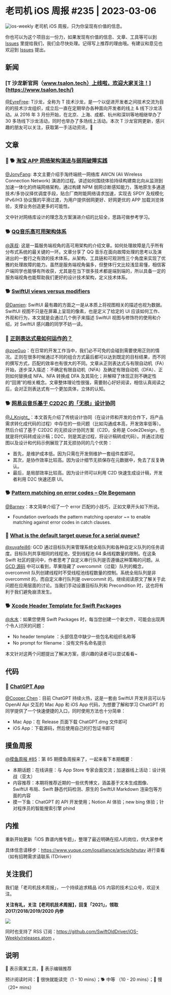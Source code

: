 # 老司机 iOS 周报 #235 | 2023-03-06

![ios-weekly](https://github.com/SwiftOldDriver/iOS-Weekly/blob/master/assets/ios-weekly.png?raw=true)
老司机 iOS 周报，只为你呈现有价值的信息。

你也可以为这个项目出一份力，如果发现有价值的信息、文章、工具等可以到 [Issues](https://github.com/SwiftOldDriver/iOS-Weekly/issues) 里提给我们，我们会尽快处理。记得写上推荐的理由哦。有建议和意见也欢迎到 [Issues](https://github.com/SwiftOldDriver/iOS-Weekly/issues) 提出。

## 新闻

### [T 沙龙新官网（www.tsalon.tech）上线啦，欢迎大家关注！](https://www.tsalon.tech/)

[@EyreFree](https://github.com/EyreFree): T沙龙，全称为 T 技术沙龙，是一个以促进开发者之间技术交流为目的的技术沙龙组织，成立后一直在定期举办各种面向开发者的线上 & 线下沙龙活动。从 2016 年 3 月份开始，在北京、上海、成都、杭州和深圳等地相继举办了 30 多场线下沙龙活动，同时也举办了多场线上活动。本次 T 沙龙官网更新，感兴趣的朋友可以关注，获取第一手活动资讯，🎉

## 文章

### 🌟 🐕 [淘宝 APP 网络架构演进与弱网破障实践](https://mp.weixin.qq.com/s/YomDksoRv_Chuw7oHBzzFA)

[@JonyFang](https://github.com/jonyfang): 本文主要介绍手淘终端统一网络库 AWCN (Ali Wireless Connection Network) 演进的过程。讲述如何围绕体验持续构建南北向从监测到加速一体化的终端网络架构，通过构建 NPM 弱网诊断感知能力，落地原生多通道技术/多协议择优调度手段，贴合厂商附能网络请求加速，实现去 SPDY 及规模化 IPv6/H3 协议簇的平滑过渡，为用户提供弱网更好、好网更优的 APP 加载浏览体验，支撑业务创造更多的可能性。

文中针对网络库设计的理念及方案演进介绍的比较全，思路可做参考学习。

### 🐕 [QQ音乐高可用架构体系](https://mp.weixin.qq.com/s/G00cwGYAr6l2Px6-DiwXLA)
[@莲叔](https://github.com/aaaron7): 这是一篇服务端视角的高可用架构的介绍文章。如何处理故障是几乎所有分布式系统的最关键的一环。文章分享了 QQ 音乐在面向故障处理的思考以及演进出的一套行之有效的技术体系，从架构、工具链和可观测性三个角度来实现了优雅的处理故障的能力。虽然是服务端视角偏多，但整体行文比较浅显易懂，相信客户端同学也能够有所收获，尤其是在当下很多技术都是端到端的，所以具备一定的服务端视角也能帮助我们更好的设计技术架构，定义技术体系。

### 🐕 [SwiftUI views versus modifiers](https://www.swiftbysundell.com/articles/swiftui-views-versus-modifiers/)
[@Damien](https://github.com/ZengyiMa): SwiftUI 最有趣的方面之一是从本质上将视图相关的描述也视为数据。SwiftUI 视图不只是在屏幕上呈现的像素，也是定义了给定的 UI 应该如何工作、外观和行为，本文就是会通过几个例子来描述 SwiftUI 视图与修饰符的使用和介绍，对 SwiftUI 感兴趣的同学不妨一读。

### 🐢 [正则表达式是如何运作的？](https://mp.weixin.qq.com/s/i_C4ATnajxRDGlTA8dJDHg)
[@zoeGuo](https://github.com/zoeGuo)：在日常的开发工作当中，我们必不可免的会碰到需要使用正则的情况。正则在很多时候通过不同的组合方式最后都可以达到既定的目标结果，而不同的撰写方式，匹配的效率也有很大的不同。文章从正则表达式与有限自动机（FA）开始，逐步深入描述：不确定有限自动机（NFA）及确定有限自动机（DFA）、正则如何替换成 NFA、NFA 转换成 DFA 及其简化；并解释了体现正则不确定性的“回溯”的相关概念。文章整体理论性很强，需要耐心好好阅读，相信认真阅读之后，会对正则表达式有一个更加具体，立体的认知。

### 🐕 [网易云音乐基于 C2D2C 的「无损」设计协同](https://mp.weixin.qq.com/s/ngQXWLhwV7wDyTMlr3QxmQ)

[@J_Knight_](https://github.com/knightsj)：本文首先介绍了传统设计协同（在设计师和开发的合作下，将产品需求转化成代码的过程）中存在的一些问题（比如沟通成本高，开发效率低等）。然后介绍了基于 C2D2C 的无损设计协同方案（C2D，全称是 Code2Design，也就是将代码转成设计稿；D2C，则是其逆过程，将设计稿转成代码）。并通过流程图以及设计和代码示例展现了其无损协同的几个优势：
- 首先，是维护成本低。因为只需在开发侧维护一套组件库即可。
- 其次，是协作效率比较高。因为设计细节无损保存在元数据中，免去了反复确认。
- 最后，是局部效率比较高。因为设计师可以利用 C2D 快速生成设计稿，开发者利用 D2C 快速还原 UI。

### 🐕 [Pattern matching on error codes – Ole Begemann](https://oleb.net/blog/2023/catch-error-code/)

[@Barney](https://github.com/BarneyZhaoooo)：本文简单介绍了一个 error 匹配的小技巧，正如文章开头如下所说。

- Foundation overloads the pattern matching operator ~= to enable matching against error codes in catch clauses. 

### 🐎 [What is the default target queue for a serial queue?](https://forums.swift.org/t/what-is-the-default-target-queue-for-a-serial-queue/18094)

[@xuyafei86](https://github.com/xiaofei86): GCD 通过目标队列来管理系统全局队列和各种自定义队列的任务调度。目标队列共享相同的线程池，受到线程池 64 条线程数量的限制。在这条 Swift 社区的提问中，作者思考了自定义串行队列是否遵循这种策略的问题。从 [GCD 源码](https://opensource.apple.com/source/libdispatch/libdispatch-1173.40.5/src/queue.c.auto.html) 中可以看到，苹果隐藏了 overcommit（过载）队列的概念，overcommit 队列创建线程时不受线程池线程数量的控制。系统全局队列是非 overcommit 的，而自定义串行队列是 overcommit 的。继续阅读原文了解关于此问题在应用层面的讨论。当我们手动设置目标队列和 Precondition 时，这也将有利于我们避免崩溃发生。

### 🐕 [Xcode Header Template for Swift Packages](https://samwize.com/2023/02/28/xcode-header-template-for-swift-packages/)
[@水水](https://www.xuyanlan.com)：如果您使用 Swift Packages 时，每当您创建一个新文件，可能会出现两个令人讨厌的问题：

- No header template ：头部信息中缺少一些包名和组织名称等
- No prompt for filename：没有文件名命名提示

本文针对这两个问题提出了解决方案，感兴趣的读者可以尝试看看~

## 代码

### 🐎 [ChatGPT App](https://github.com/chenxi92/ChatGPT)

[@Cooper Chen](https://github.com/cjlcooper)：目前 ChatGPT 持续火热，这是一套由 SwiftUI 开发并且可以与 OpenAI Api 交互的 Mac App 和 iOS App 代码，为想要了解和学习 ChatGPT 的同学提供了一个快速便捷的入口，同时使用方法也十分简单：
- Mac App：在 Release 页面下载 ChatGPT.dmg 文件即可
- iOS App：下载源码，然后使用自己的打包证书即可

## 摸鱼周报

[@摸鱼周报 #85](https://mp.weixin.qq.com/s/Hhb7ZCDDqEcpIRTlUKiGTQ)：第 85 期摸鱼周报来了，一起来看下本期概要：

* 本期话题：在线讲座：与 App Store 专家会面交流；加速器线上活动：设计挑战（亚太）
* 内容推荐：本期将推荐近期的一些优秀博文，涵盖基于文本生成图像、SwiftUI 布局、Swift 静态代码检测、原生的 SwiftUI Markdown 渲染包等方面的内容
* 摸一下鱼：ChatGPT 的 API 开发使用；Notion AI 体验；new bing 体验；针对程序员的智能搜索引擎 phind

## 内推

重新开始更新「iOS 靠谱内推专题」，整理了最近明确在招人的岗位，供大家参考

具体信息请移步：https://www.yuque.com/iosalliance/article/bhutav 进行查看（如有招聘需求请联系 iTDriverr）

## 关注我们

我们是「老司机技术周报」，一个持续追求精品 iOS 内容的技术公众号，欢迎关注。

**关注有礼，关注【老司机技术周报】，回复「2021」，领取 2017/2018/2019/2020 内参**

![](https://github.com/SwiftOldDriver/iOS-Weekly/blob/master/assets/qrcode_for_wechat.jpg?raw=true)

同时也支持了 RSS 订阅：https://github.com/SwiftOldDriver/iOS-Weekly/releases.atom 。

## 说明

🚧 表示需某工具，🌟 表示编辑推荐

预计阅读时间：🐎 很快就能读完（1 - 10 mins）；🐕 中等 （10 - 20 mins）；🐢 慢（20+ mins）
